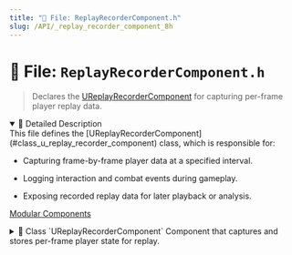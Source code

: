 ```yaml
---
title: "📄 File: ReplayRecorderComponent.h"
slug: /API/_replay_recorder_component_8h
---
```


# 📄 File: `ReplayRecorderComponent.h`

> Declares the [UReplayRecorderComponent](#class_u_replay_recorder_component) for capturing per-frame player replay data.

<details open>
<summary>📝 Detailed Description</summary>
This file defines the [UReplayRecorderComponent](#class_u_replay_recorder_component) class, which is responsible for:

* Capturing frame-by-frame player data at a specified interval.

* Logging interaction and combat events during gameplay.

* Exposing recorded replay data for later playback or analysis.

[Modular Components](#group___modular___components)
</details>

<!-- block -->
<details>
<summary>
  📘 Class `UReplayRecorderComponent`
  <span class="brief-description-pill">Component that captures and stores per-frame player state for replay.</span>
</summary>

> [UReplayRecorderComponent](#class_u_replay_recorder_component) ticks every frame and, when active, collects a stream of [FPlayerFrameData](#struct_f_player_frame_data) at intervals defined by [RecordingInterval](#class_u_replay_recorder_component_1a4841fd81b50d9458b6b2542404c676cd). It also records interaction events via [CaptureInteractionData()](#class_u_replay_recorder_component_1a4d009df22d2f236d5956cdc7931229aa) and shot events via [CaptureShotData()](#class_u_replay_recorder_component_1a95379bbc4b1adfd811455da125dffaf4). All recorded frames are exposed through [GetRecordedData()](#class_u_replay_recorder_component_1a6a4a12bbaf2bcc3f32b46aa2e5136d19).

<details open>
<summary>🧍 Members</summary>

<!-- FUNCTIONS -->
<details open>
<summary>⚙️ Functions</summary>

  <details>
    <summary>
      🧠 <code>UReplayRecorderComponent</code>
      <span class="member-badge kind-function">function</span>
      <span class="member-badge section-public-func">Public</span>
      <span class="brief-description-pill">Construct and set default component properties.</span>
    </summary>

    <p><strong>Parameters:</strong> None</p>

    <hr />
    <p><strong>📄 Source:</strong> <code>Source/TimeAssassin/ReplayRecorderComponent.cpp</code> (lines 8–15)</p>
    <ExpandableCodeBlock code={`UReplayRecorderComponent::UReplayRecorderComponent()
{
	PrimaryComponentTick.bCanEverTick = true;
	bRecording = false;
	RecordingInterval = 0.033f; // Approximately 30 FPS
	RecordingAccumulator = 0.0f;
    CurrentFrameActionFlags = EReplayActionFlags::None;
}`} language="cpp" previewLines={15} />

  </details>
  <details>
    <summary>
      🧠 <code>TickComponent</code>
      <span class="member-badge kind-function">function</span>
      <span class="member-badge section-public-func">Public</span>
      <span class="brief-description-pill">Called each frame to advance recording logic.</span>
    </summary>

    <p><strong>Parameters:</strong></p>
    <ul>
        <li><code>float DeltaTime</code> – Time since last tick.</li>
        <li><code>ELevelTick TickType</code> – Type of tick this is.</li>
        <li><code>FActorComponentTickFunction * ThisTickFunction</code> – Internal tick function struct.</li>
    </ul>

    <hr />
    <p><strong>📄 Source:</strong> <code>Source/TimeAssassin/ReplayRecorderComponent.cpp</code> (lines 67–132)</p>
    <ExpandableCodeBlock code={`void UReplayRecorderComponent::TickComponent(float DeltaTime, ELevelTick TickType, FActorComponentTickFunction* ThisTickFunction)
{
    Super::TickComponent(DeltaTime, TickType, ThisTickFunction);

    // Debug Log to Check if Tick is Running
    GEngine->AddOnScreenDebugMessage(9999, 1.0f, FColor::Red, TEXT("[ReplayRecorder] TickComponent is RUNNING"));

    if (bRecording)
    {
        RecordingAccumulator += DeltaTime;

        // Log accumulated time before the frame update
        FString LogMessage = FString::Printf(TEXT("[ReplayRecorder] Accumulated Time: %.3f"), RecordingAccumulator);
        GEngine->AddOnScreenDebugMessage((uint64)89, 0.05f, FColor::Cyan, LogMessage);

        if (RecordingAccumulator >= RecordingInterval)
        {
            // Reset the accumulator
            RecordingAccumulator = 0.0f;

            // Capture current state from the owner (player character)
            AActor* Owner = GetOwner();
            if (Owner)
            {
                FPlayerFrameData Frame;
                Frame.TimeStamp = Owner->GetWorld()->GetTimeSeconds();
                Frame.Position = Owner->GetActorLocation();
				Frame.Velocity = Owner->GetVelocity();
                Frame.Rotation = Owner->GetActorRotation();
                Frame.ActionFlags = CurrentFrameActionFlags;

                if (Frame.HasAction(EReplayActionFlags::Interacted))
                {
                    Frame.InteractionData = PendingInteractionData;
                }

                if (Frame.HasAction(EReplayActionFlags::FiredWeapon))
                {
                    Frame.CombatData = PendingCombatData;

                    if (Frame.CombatData.Shots.Num()) UE_LOG(LogTemp, Log, TEXT("Frame copy impact = %s"), *Frame.CombatData.Shots.Last().ImpactLocation.ToString());
                }

                RecordedFrames.Add(Frame);

                // Log the frame data
                FString FrameLog = FString::Printf(
                    TEXT("[ReplayRecorder] Frame: %d | TimeStamp: %.2f | Position: (%.2f, %.2f, %.2f) | Rotation: (%.2f, %.2f, %.2f) | Flags: %d"),
                    RecordedFrames.Num(),
                    Frame.TimeStamp,
                    Frame.Position.X, Frame.Position.Y, Frame.Position.Z,
                    Frame.Rotation.Pitch, Frame.Rotation.Yaw, Frame.Rotation.Roll,
                    (uint8)Frame.ActionFlags
                );

                // Use a static message key to avoid spam
                GEngine->AddOnScreenDebugMessage(123456, 2.0f, FColor::Green, FrameLog);
            }
            // Reset the accumulated flags after recording the frame.
            CurrentFrameActionFlags = EReplayActionFlags::None;
            PendingInteractionData = FInteractionData();
			PendingCombatData = FCombatFrameData();
        }
    }
}`} language="cpp" previewLines={15} />

  </details>
  <details>
    <summary>
      🧠 <code>StartRecording</code>
      <span class="member-badge kind-function">function</span>
      <span class="member-badge section-public-func">Public</span>
      <span class="brief-description-pill">Begin a new recording session.</span>
    </summary>

    <p><strong>Parameters:</strong> None</p>

    <hr />
    <p><strong>📄 Source:</strong> <code>Source/TimeAssassin/ReplayRecorderComponent.cpp</code> (lines 18–24)</p>
    <ExpandableCodeBlock code={`void UReplayRecorderComponent::StartRecording()
{
    RecordedFrames.Empty();
    bRecording = true;
    RecordingAccumulator = 0.0f;
    CurrentFrameActionFlags = EReplayActionFlags::None;
}`} language="cpp" previewLines={15} />

  </details>
  <details>
    <summary>
      🧠 <code>StopRecording</code>
      <span class="member-badge kind-function">function</span>
      <span class="member-badge section-public-func">Public</span>
      <span class="brief-description-pill">End the current recording session.</span>
    </summary>

    <p><strong>Parameters:</strong> None</p>

    <hr />
    <p><strong>📄 Source:</strong> <code>Source/TimeAssassin/ReplayRecorderComponent.cpp</code> (lines 26–29)</p>
    <ExpandableCodeBlock code={`void UReplayRecorderComponent::StopRecording()
{
    bRecording = false;
}`} language="cpp" previewLines={15} />

  </details>
  <details>
    <summary>
      🧠 <code>AddActionFlag</code>
      <span class="member-badge kind-function">function</span>
      <span class="member-badge section-public-func">Public</span>
      <span class="brief-description-pill">Add an action flag for this frame.</span>
    </summary>

    <p><strong>Parameters:</strong></p>
    <ul>
        <li><code> NewFlag</code> – The  to record.</li>
    </ul>

    <hr />
    <p><strong>📄 Source:</strong> <code>Source/TimeAssassin/ReplayRecorderComponent.cpp</code> (lines 31–35)</p>
    <ExpandableCodeBlock code={`void UReplayRecorderComponent::AddActionFlag(EReplayActionFlags NewFlag)
{
    // Blueprint callable function to add an action flag.
    CurrentFrameActionFlags = (EReplayActionFlags)((uint8)CurrentFrameActionFlags | (uint8)NewFlag);
}`} language="cpp" previewLines={15} />

  </details>
  <details>
    <summary>
      🧠 <code>CaptureInteractionData</code>
      <span class="member-badge kind-function">function</span>
      <span class="member-badge section-public-func">Public</span>
      <span class="brief-description-pill">Capture interaction metadata when the player interacts with an actor.</span>
    </summary>

    <p><strong>Parameters:</strong></p>
    <ul>
        <li><code>AActor * InteractedActor</code> – The actor being interacted with.</li>
    </ul>

    <hr />
    <p><strong>📄 Source:</strong> <code>Source/TimeAssassin/ReplayRecorderComponent.cpp</code> (lines 37–57)</p>
    <ExpandableCodeBlock code={`void UReplayRecorderComponent::CaptureInteractionData(AActor* InteractedActor)
{
    if (!InteractedActor || !bRecording) return;

	PendingInteractionData.TargetActorPath = FSoftObjectPath(InteractedActor);
    PendingInteractionData.RelativeLocationToTarget = GetOwner()->GetActorLocation() - InteractedActor->GetActorLocation();

    // Optional: set a tag/type here
    if (InteractedActor->ActorHasTag("Pickup"))
    {
        PendingInteractionData.InteractionType = FName("Pickup");
    }
    else if (InteractedActor->ActorHasTag("Terminal"))
    {
        PendingInteractionData.InteractionType = FName("Terminal");
    }
    else
    {
        PendingInteractionData.InteractionType = FName("Generic");
    }
}`} language="cpp" previewLines={15} />

  </details>
  <details>
    <summary>
      🧠 <code>CaptureShotData</code>
      <span class="member-badge kind-function">function</span>
      <span class="member-badge section-public-func">Public</span>
      <span class="brief-description-pill">Append a recorded shot event to the pending combat data.</span>
    </summary>

    <p><strong>Parameters:</strong></p>
    <ul>
        <li><code>const  & ShotData</code> – The  details for this shot.</li>
    </ul>

    <hr />
    <p><strong>📄 Source:</strong> <code>Source/TimeAssassin/ReplayRecorderComponent.cpp</code> (lines 59–65)</p>
    <ExpandableCodeBlock code={`void UReplayRecorderComponent::CaptureShotData(const FRecordedShot& ShotData)
{
	if (!bRecording) return;
	PendingCombatData.Shots.Add(ShotData);

    UE_LOG(LogTemp, Log, TEXT("PendingCombatData last shot = %s"), *PendingCombatData.Shots.Last().ImpactLocation.ToString());
}`} language="cpp" previewLines={15} />

  </details>
  <details>
    <summary>
      🧠 <code>GetRecordedData</code>
      <span class="member-badge kind-function">function</span>
      <span class="member-badge section-public-func">Public</span>
      <span class="brief-description-pill">Access the array of recorded frames.</span>
    </summary>

    <p><strong>Parameters:</strong> None</p>

    <hr />
    <p><strong>📄 Source:</strong> <code>Source/TimeAssassin/ReplayRecorderComponent.h</code> (lines 116–116)</p>
    <ExpandableCodeBlock code={`	const TArray<FPlayerFrameData>& GetRecordedData() const { return RecordedFrames; }`} language="cpp" previewLines={15} />

  </details>

</details>

<!-- VARIABLES -->
<details open>
<summary>📦 Variables</summary>
  <details>
    <summary>
      🧠 <code>RecordedFrames</code>
      <span class="member-badge kind-variable">variable</span>
      <span class="member-badge section-public-attrib">Public</span>
      <span class="brief-description-pill">Storage of all frames captured since the last [StartRecording()](#class_u_replay_recorder_component_1a0ae8d215de8e486015cc161070c8e111).</span>
    </summary>
    <p>Storage of all frames captured since the last [StartRecording()](#class_u_replay_recorder_component_1a0ae8d215de8e486015cc161070c8e111).</p>
  </details>
</details>

</details>

</details>
<!-- block -->
